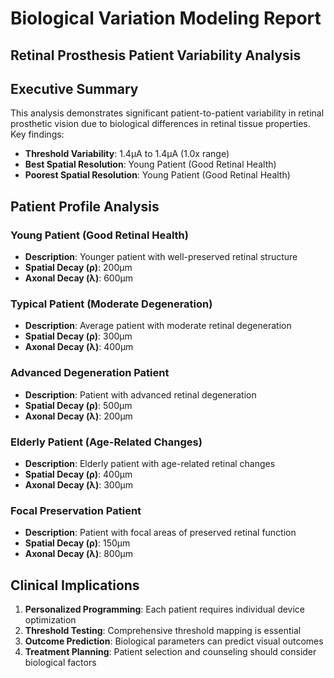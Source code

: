 # Biological Variation Modeling Report
## Retinal Prosthesis Patient Variability Analysis

## Executive Summary
This analysis demonstrates significant patient-to-patient variability in retinal prosthetic vision 
due to biological differences in retinal tissue properties. Key findings:

- **Threshold Variability**: 1.4μA to 1.4μA (1.0x range)
- **Best Spatial Resolution**: Young Patient (Good Retinal Health)
- **Poorest Spatial Resolution**: Young Patient (Good Retinal Health)

## Patient Profile Analysis

### Young Patient (Good Retinal Health)
- **Description**: Younger patient with well-preserved retinal structure
- **Spatial Decay (ρ)**: 200μm
- **Axonal Decay (λ)**: 600μm

### Typical Patient (Moderate Degeneration)
- **Description**: Average patient with moderate retinal degeneration
- **Spatial Decay (ρ)**: 300μm
- **Axonal Decay (λ)**: 400μm

### Advanced Degeneration Patient
- **Description**: Patient with advanced retinal degeneration
- **Spatial Decay (ρ)**: 500μm
- **Axonal Decay (λ)**: 200μm

### Elderly Patient (Age-Related Changes)
- **Description**: Elderly patient with age-related retinal changes
- **Spatial Decay (ρ)**: 400μm
- **Axonal Decay (λ)**: 300μm

### Focal Preservation Patient
- **Description**: Patient with focal areas of preserved retinal function
- **Spatial Decay (ρ)**: 150μm
- **Axonal Decay (λ)**: 800μm

## Clinical Implications
1. **Personalized Programming**: Each patient requires individual device optimization
2. **Threshold Testing**: Comprehensive threshold mapping is essential
3. **Outcome Prediction**: Biological parameters can predict visual outcomes
4. **Treatment Planning**: Patient selection and counseling should consider biological factors